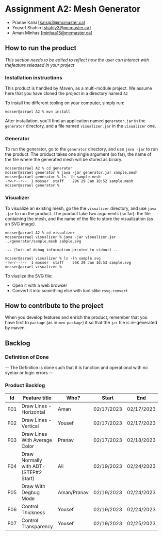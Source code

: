 # Assignment A2: Mesh Generator

  - Pranav Kalsi [kalsip3@mcmaster.ca]
  - Yousef Shahin [shahiy3@mcmaster.ca]
  - Aman Minhas [minhaa15@mcmaster.ca]

## How to run the product

_This section needs to be edited to reflect how the user can interact with thefeature released in your project_

### Installation instructions

This product is handled by Maven, as a multi-module project. We assume here that you have cloned the project in a directory named `A2`

To install the different tooling on your computer, simply run:

```
mosser@azrael A2 % mvn install
```

After installation, you'll find an application named `generator.jar` in the `generator` directory, and a file named `visualizer.jar` in the `visualizer` one. 

### Generator

To run the generator, go to the `generator` directory, and use `java -jar` to run the product. The product takes one single argument (so far), the name of the file where the generated mesh will be stored as binary.

```
mosser@azrael A2 % cd generator 
mosser@azrael generator % java -jar generator.jar sample.mesh
mosser@azrael generator % ls -lh sample.mesh
-rw-r--r--  1 mosser  staff    29K 29 Jan 10:52 sample.mesh
mosser@azrael generator % 
```

### Visualizer

To visualize an existing mesh, go the the `visualizer` directory, and use `java -jar` to run the product. The product take two arguments (so far): the file containing the mesh, and the name of the file to store the visualization (as an SVG image).

```
mosser@azrael A2 % cd visualizer 
mosser@azrael visualizer % java -jar visualizer.jar ../generator/sample.mesh sample.svg

... (lots of debug information printed to stdout) ...

mosser@azrael visualizer % ls -lh sample.svg
-rw-r--r--  1 mosser  staff    56K 29 Jan 10:53 sample.svg
mosser@azrael visualizer %
```
To viualize the SVG file:

  - Open it with a web browser
  - Convert it into something else with tool slike `rsvg-convert`

## How to contribute to the project

When you develop features and enrich the product, remember that you have first to `package` (as in `mvn package`) it so that the `jar` file is re-generated by maven.

## Backlog

### Definition of Done

-- The Definition is done such that it is function and operational with no syntax or logic errors --

### Product Backlog

| Id |            Feature title              |     Who?    |    Start   |     End     | Status |
|:--:|---------------------------------------|-------------|------------|-------------|--------|
|F01 | Draw Lines - Horizontal               | Aman        | 02/17/2023 | 02/17/2023  |    D   |
|F02 | Draw Lines - Vertical                 | Yousef      | 02/17/2023 | 02/17/2023  |    D   |
|F03 | Draw Lines With Average Color         | Pranav      | 02/17/2023 | 02/18/2023  |    D   |
|F04 | Draw Normally with ADT-(STEP#2 Start) | All         | 02/19/2023 | 02/24/2023  |    D   |
|F05 | Draw With Degbug Mode                 | Aman/Pranav | 02/19/2023 | 02/24/2023  |    D   |
|F06 | Control Thickness                     | Yousef      | 02/19/2023 | 02/24/2023  |    D   |
|F07 | Control Transparency                  | Yousef      | 02/19/2023 | 02/25/2023  |    D   |